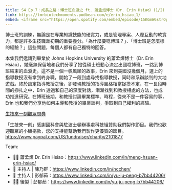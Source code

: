```yaml
---
title: S4 Ep.7：成長之路：博士班血淚史 ft. 蕭孟烜博士（Dr. Erin Hsiao）(1/2) 🎧
link: https://tmrbiotechmoments.podbean.com/e/erin_hsiao_1/
embed: <iframe src="https://open.spotify.com/embed/episode/15KGmW6strOpOzcJ42dI6h" width="100%" height="232" frameborder="0" allowtransparency="true" allow="encrypted-media"></iframe>
---
```


博士班的訓練，無論是在專業知識技能的硬實力，或是管理專案、人際互動的軟實力，都是許多生技職涯初期的重要養分。「為什麼要唸博班？」、「博士班是怎麼樣的經驗？」這些問題，每個人都有自己獨特的回答。

本集我們邀請到畢業於 Johns Hopkins University 的蕭孟烜博士（Dr. Erin Hsiao），她毫無保留地和我們分享了她從碩士班動心決定出國唸博班，一路到博班結束的血淚史。這不是一個一帆風順的故事，Erin 來到美國沒幾個月，選上的指導教授沒有拿到終身職，開始了一段到處尋找指導教授，同時和系辦談判的大地遊戲。終於談定指導教授之後，卻發現教授的指導風格相當捉摸不定，在一長段時間的掙扎之中，Erin 透過和自己的深度對話，漸漸找到和教授相處的方法，也成功推進研究。在博班後期，和教授討論畢業標準、時程，從來不是一件容易的事，Erin 也和我們分享他如何主導和教授的畢業談判，爭取到自己權利的經驗。

[生技來一刻觀眾問券](https://forms.gle/1fNKfAGTCF2vyh8Y8)

「生技來一刻」感謝國科會與駐波士頓辦事處科技組贊助我們製作節目。我們也歡迎聽眾的小額捐款，您的支持能幫助我們製作更優質的節目。<https://www.paypal.com/US/fundraiser/charity/2101877>

Team:

- 🧑‍💻 蕭孟烜 Dr. Erin Hsiao：<https://www.linkedin.com/in/meng-hsuan-erin-hsiao/>
- 🎤 主持人 | 陳乃群：<https://www.linkedin.com/in/ncchen/>
- 🎤 主持人 | 彭郁茹：<https://www.linkedin.com/in/yu-ju-peng-b7bb44206/>
- 👩‍💻 後製 | 彭郁茹：<https://www.linkedin.com/in/yu-ju-peng-b7bb44206/>
